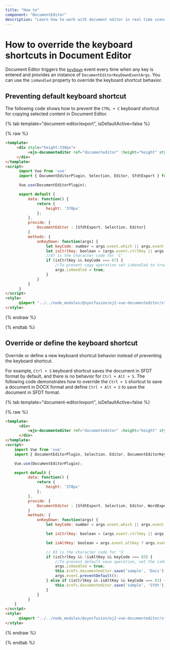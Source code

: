 ```yaml
---
title: "How to"
component: "DocumentEditor"
description: "Learn how to work with document editor in real time scenarios like create simple word processor, override keyboard shortcut behaviors, and more."
---
```


# How to override the keyboard shortcuts in Document Editor

Document Editor triggers the [`keyDown`](../../api/document-editor/documentEditorKeyDownEventArgs/) event every time when any key is entered and provides an instance of `DocumentEditorKeyDownEventArgs`. You can use the `isHandled` property to override the keyboard shortcut behavior.

## Preventing default keyboard shortcut

The following code shows how to prevent the `CTRL + C` keyboard shortcut for copying selected content in Document Editor.

{% tab template="document-editor/export", isDefaultActive=false %}

{% raw %}

```html
<template>
     <div style="height:330px">
          <ejs-documenteditor ref="documenteditor" :height="height" style="width: 100%;display:block" :isReadOnly='false' :enableSelection='true' :enableSfdtExport='true' :enableEditor='true' v-bind:keyDown='onKeyDown'></ejs-documenteditor>
     </div>
</template>
<script>
      import Vue from 'vue'
      import { DocumentEditorPlugin, Selection, Editor, SfdtExport } from '@syncfusion/ej2-vue-documenteditor';

      Vue.use(DocumentEditorPlugin);

      export default {
          data: function() {
              return {
                  height: '370px'
              };
          },
          provide: {
              DocumentEditor : [SfdtExport, Selection, Editor]
          }
          methods: {
              onKeyDown: function(args) {
                  let keyCode: number = args.event.which || args.event.keyCode;
                  let isCtrlKey: boolean = (args.event.ctrlKey || args.event.metaKey) ? true : ((keyCode === 17) ? true : false);
                  //67 is the character code for 'C'
                  if (isCtrlKey && keyCode === 67) {
                      //To prevent copy operation set isHandled to true
                      args.isHandled = true;
                  }
              }
          }
      }
</script>
<style>
      @import "../../node_modules/@syncfusion/ej2-vue-documenteditor/styles/material.css";
</style>
```

{% endraw %}

{% endtab %}

## Override or define the keyboard shortcut

Override or define a new keyboard shortcut behavior instead of preventing the keyboard shortcut.

For example, `Ctrl + S` keyboard shortcut saves the document in SFDT format by default, and there is no behavior for `Ctrl + Alt + S`. The following code demonstrates how to override the `Ctrl + S` shortcut to save a document in DOCX format and define `Ctrl + Alt + S` to save the document in SFDT format.

{% tab template="document-editor/export", isDefaultActive=false %}

{% raw %}

```html
<template>
      <div>
          <ejs-documenteditor ref="documenteditor" :height="height" style="width: 100%;display:block" :isReadOnly='false' :enableSelection='true' :enableSfdtExport='true' :enableWordExport=true :enableEditor='true' v-bind:keyDown='onKeyDown'></ejs-documenteditor>
      </div>
</template>
<script>
    import Vue from 'vue'
    import { DocumentEditorPlugin, Selection, Editor, DocumentEditorKeyDownEventArgs, SfdtExport, WordExport } from '@syncfusion/ej2-vue-documenteditor';

    Vue.use(DocumentEditorPlugin);

    export default {
          data: function() {
              return {
                  height: '370px'
              };
          },
          provide: {
              DocumentEditor : [SfdtExport, Selection, Editor, WordExport]
          }
          methods: {
              onKeyDown: function(args) {
                  let keyCode: number = args.event.which || args.event.keyCode;

                  let isCtrlKey: boolean = (args.event.ctrlKey || args.event.metaKey) ? true : ((keyCode === 17) ? true : false);

                  let isAltKey: boolean = args.event.altKey ? args.event.altKey : ((keyCode === 18) ? true : false);

                  // 83 is the character code for 'S'
                  if (isCtrlKey && !isAltKey && keyCode === 83) {
                      //To prevent default save operation, set the isHandled property to true
                      args.isHandled = true;
                      this.$refs.documenteditor.save('sample', 'Docx');
                      args.event.preventDefault();
                  } else if (isCtrlKey && isAltKey && keyCode === 83) {
                      this.$refs.documenteditor.save('sample', 'Sfdt');
                  }
              }
          }
    }
</script>
<style>
      @import "../../node_modules/@syncfusion/ej2-vue-documenteditor/styles/material.css";
</style>
```

{% endraw %}

{% endtab %}